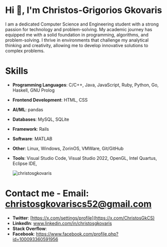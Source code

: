 # Hi 👋, I'm Christos-Grigorios Gkovaris

I am a dedicated Computer Science and Engineering student with a strong passion for technology and problem-solving. My academic journey has equipped me with a solid foundation in programming, algorithms, and problem-solving. I thrive in environments that challenge my analytical thinking and creativity, allowing me to develop innovative solutions to complex problems.


# Skills
- **Programming Languages**: C/C++, Java, JavaScript, Ruby, Python, Go, Haskell, GNU Prolog

- **Frontend Development**: HTML, CSS

- **AI/ML**: pandas

- **Databases**: MySQL, SQLite

- **Framework**: Rails

- **Software**: MATLAB

- **Other**: Linux, Windows, ZorinOS, VMWare, Git/GitHub

- **Tools**: Visual Studio Code, Visual Studio 2022, OpenGL, Intel Quartus, Eclipse IDE, 

  <p><img align="center" src="https://github-readme-stats.vercel.app/api/top-langs?username=christosgkovaris&show_icons=true&locale=en&layout=compact" alt="christosgkovaris" /></p>

# Contact me - Email: christosgkovariscs52@gmail.com

- **Twitter**: [https://x.com/settings/profile](https://x.com/ChristosGkCS)
- **LinkedIn**: www.linkedin.com/in/christosgkovaris
- **Stack Overflow**: 
- **Facebook**: https://www.facebook.com/profile.php?id=100093360591956
